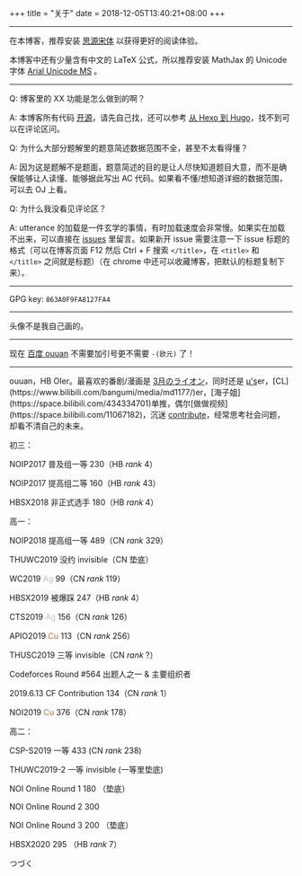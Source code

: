 +++
title = "关于"
date = 2018-12-05T13:40:21+08:00
+++

---

在本博客，推荐安装 [思源宋体](/fonts/SourceHanSerifSC-Regular.otf) 以获得更好的阅读体验。

本博客中还有少量含有中文的 LaTeX 公式，所以推荐安装 MathJax 的 Unicode 字体 [Arial Unicode MS](/fonts/arial-unicode-ms_2.ttf) 。

---

Q: 博客里的 XX 功能是怎么做到的啊？

A: 本博客所有代码 [开源](https://github.com/ouuan/hugo-blog)，请先自己找，还可以参考 [从 Hexo 到 Hugo](/post/from-hexo-to-hugo/#process)，找不到可以在评论区问。

Q: 为什么大部分题解里的题意简述数据范围不全，甚至不太看得懂？

A: 因为这是题解不是题面，题意简述的目的是让人尽快知道题目大意，而不是确保能够让人读懂、能够据此写出 AC 代码。如果看不懂/想知道详细的数据范围，可以去 OJ 上看。

Q: 为什么我没看见评论区？

A: utterance 的加载是一件玄学的事情，有时加载速度会非常慢。如果实在加载不出来，可以直接在 [issues](https://github.com/ouuan/blog-comments/issues) 里留言。如果新开 issue 需要注意一下 issue 标题的格式（可以在博客页面 F12 然后 Ctrl + F 搜索 `</title>`，在 `<title>` 和 `</title>` 之间就是标题）（在 chrome 中还可以收藏博客，把默认的标题复制下来）。

---

GPG key: `863A0F9FA8127FA4`

---

头像不是我自己画的。

---

现在 [百度 ouuan](https://www.baidu.com/s?wd=ouuan) 不需要加引号更不需要 `-(欧元)` 了！

---

ouuan，HB OIer。最喜欢的番剧/漫画是 [3月のライオン](https://www.bilibili.com/bangumi/media/md5523/)，同时还是 [μ's](https://zh.moegirl.org/zh-hans/LoveLive!)er，[CL](https://www.bilibili.com/bangumi/media/md1177/)er，[海子姐](https://space.bilibili.com/434334701)单推，偶尔[做做视频](https://space.bilibili.com/11067182)，沉迷 [contribute](https://github.com/ouuan)，经常思考社会问题，却看不清自己的未来。

初三：

NOIP2017 普及组一等 $230$（HB $rank$ $4$）

NOIP2017 提高组二等 $160$（HB $rank$ $43$）

HBSX2018 非正式选手 $180$（HB $rank$ $4$）

高一：

NOIP2018 提高组一等 $489$（CN $rank$ $329$）

THUWC2019 没约 invisible（CN 垫底）

WC2019 <font color="silver">Ag</font> $99$（CN $rank$ $119$）

HBSX2019 被爆踩 $247$（HB $rank$ $4$）

CTS2019 <font color = "silver">Ag</font> $156$（CN $rank$ $126$）

APIO2019 <font color = "#B87333">Cu</font> $113$（CN $rank$ $256$）

THUSC2019 三等 invisible（CN $rank$ $?$）

Codeforces Round #564 出题人之一 & 主要组织者

2019.6.13 CF Contribution 134（CN $rank$ $1$）

NOI2019 <font color = "#B87333">Cu</font> $376$（CN $rank$ $178$）

高二：

CSP-S2019 一等 $433$ (CN $rank$ $238$)

THUWC2019-2 一等 invisible (一等里垫底)

NOI Online Round 1 $180$ （垫底）

NOI Online Round 2 $300$

NOI Online Round 3 $200$ （垫底）

HBSX2020 $295$ （HB $rank$ $7$）

つづく